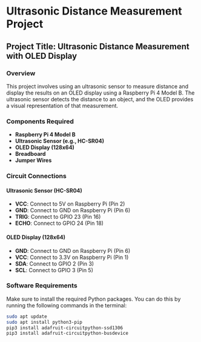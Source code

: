 # Ultrasonic Distance Measurement Project

## Project Title: Ultrasonic Distance Measurement with OLED Display

### Overview
This project involves using an ultrasonic sensor to measure distance and display the results on an OLED display using a Raspberry Pi 4 Model B. The ultrasonic sensor detects the distance to an object, and the OLED provides a visual representation of that measurement.

### Components Required
- **Raspberry Pi 4 Model B**
- **Ultrasonic Sensor (e.g., HC-SR04)**
- **OLED Display (128x64)**
- **Breadboard**
- **Jumper Wires**

### Circuit Connections

#### Ultrasonic Sensor (HC-SR04)
- **VCC**: Connect to 5V on Raspberry Pi (Pin 2)
- **GND**: Connect to GND on Raspberry Pi (Pin 6)
- **TRIG**: Connect to GPIO 23 (Pin 16)
- **ECHO**: Connect to GPIO 24 (Pin 18)

#### OLED Display (128x64)
- **GND**: Connect to GND on Raspberry Pi (Pin 6)
- **VCC**: Connect to 3.3V on Raspberry Pi (Pin 1)
- **SDA**: Connect to GPIO 2 (Pin 3)
- **SCL**: Connect to GPIO 3 (Pin 5)

### Software Requirements
Make sure to install the required Python packages. You can do this by running the following commands in the terminal:

```bash
sudo apt update
sudo apt install python3-pip
pip3 install adafruit-circuitpython-ssd1306
pip3 install adafruit-circuitpython-busdevice
